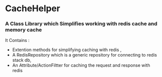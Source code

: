# CacheHelper
### A Class Library which Simplifies working with redis cache and memory cache
It Contains :
 - Extention methods for simplifying caching with redis ,
 - A RedisRepository which is a generic repository for connecting to redis stack db,
 - An Attribute/ActionFiltter for caching the request and response with redis 

